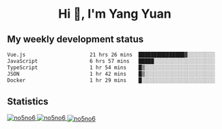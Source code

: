<h1 align="center">Hi 👋, I'm Yang Yuan</h1>


## My weekly development status
<!--START_SECTION:waka-->

```txt
Vue.js                     21 hrs 26 mins  ███████████████▓░░░░░░░░░   62.67 %
JavaScript                 6 hrs 57 mins   █████░░░░░░░░░░░░░░░░░░░░   20.32 %
TypeScript                 1 hr 54 mins    █▒░░░░░░░░░░░░░░░░░░░░░░░   05.58 %
JSON                       1 hr 42 mins    █▒░░░░░░░░░░░░░░░░░░░░░░░   04.98 %
Docker                     1 hr 29 mins    █░░░░░░░░░░░░░░░░░░░░░░░░   04.38 %
```

<!--END_SECTION:waka-->

## Statistics
<a href="https://github.com/anuraghazra/github-readme-stats">
  <img src="https://github-readme-stats.vercel.app/api/top-langs/?username=no5no6&theme=dracula" alt="no5no6">
</a>
<a href="https://github.com/anuraghazra/github-readme-stats">
  <img src="https://github-readme-stats.vercel.app/api?username=no5no6&show_icons=true&theme=dracula&line_height=40" alt="no5no6">
</a>
<a href="https://github.com/anuraghazra/github-readme-stats">
  <img align="center" src="https://github-readme-streak-stats.herokuapp.com/?user=no5no6&theme=dracula" alt="no5no6" />
</a>